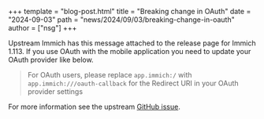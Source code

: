 +++
template = "blog-post.html"
title = "Breaking change in OAuth"
date = "2024-09-03"
path = "news/2024/09/03/breaking-change-in-oauth"
author = ["nsg"]
+++


Upstream Immich has this message attached to the release page for Immich 1.113. If you use OAuth with the mobile application you need to update your OAuth provider like below.

> For OAuth users, please replace `app.immich:/` with `app.immich:///oauth-callback` for the Redirect URI in your OAuth provider settings

For more information see the upstream [GitHub issue](https://github.com/immich-app/immich/pull/10832).
